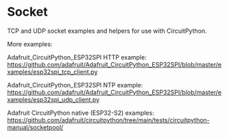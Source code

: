 # Socket
TCP and UDP socket examples and helpers for use with CircuitPython.

More examples:

Adafruit_CircuitPython_ESP32SPI HTTP example:  
https://github.com/adafruit/Adafruit_CircuitPython_ESP32SPI/blob/master/examples/esp32spi_tcp_client.py

Adafruit_CircuitPython_ESP32SPI NTP example:  
https://github.com/adafruit/Adafruit_CircuitPython_ESP32SPI/blob/master/examples/esp32spi_udp_client.py

Adafruit CircuitPython native (ESP32-S2) examples:  
https://github.com/adafruit/circuitpython/tree/main/tests/circuitpython-manual/socketpool/
